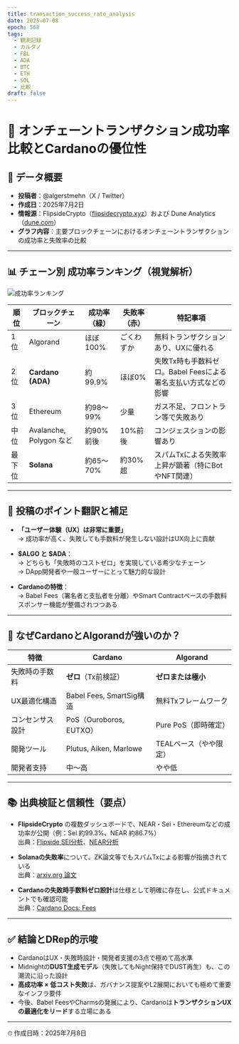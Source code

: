 ```yaml
---
title: transaction_success_rate_analysis
date: 2025-07-08
epoch: 568
tags:
  - 観測記録
  - カルダノ
  - FBL
  - ADA
  - BTC
  - ETH
  - SOL
  - 比較
draft: false
---
```


# 🔎 オンチェーントランザクション成功率比較とCardanoの優位性

## 📅 データ概要

- **投稿者**：@algerstmehn（X / Twitter）
- **作成日**：2025年7月2日
- **情報源**：FlipsideCrypto（[flipsidecrypto.xyz](https://flipsidecrypto.xyz/)）および Dune Analytics（[dune.com](https://dune.com/)）
- **グラフ内容**：主要ブロックチェーンにおけるオンチェーントランザクションの成功率と失敗率の比較

---

## 📊 チェーン別 成功率ランキング（視覚解析）

![成功率ランキング][def]

| 順位  | ブロックチェーン              | 成功率（緑）  | 失敗率（赤） | 特記事項                                  |
| --- | --------------------- | ------- | ------ | ------------------------------------- |
| 1位  | Algorand              | ほぼ100%  | ごくわずか  | 無料トランザクションあり、UXに優れる                   |
| 2位  | **Cardano (ADA)**     | 約99.9%  | ほぼ0%   | 失敗Tx時も手数料ゼロ。Babel Feesによる署名支払い方式などの影響 |
| 3位  | Ethereum              | 約98〜99% | 少量     | ガス不足、フロントラン等で失敗あり                     |
| 中位  | Avalanche, Polygon など | 約90%前後  | 10%前後  | コンジェスションの影響あり                         |
| 最下位 | **Solana**            | 約65〜70% | 約30%超  | スパムTxによる失敗率上昇が顕著（特にBotやNFT関連）         |

---

## 📌 投稿のポイント翻訳と補足

- **「ユーザー体験（UX）は非常に重要」**  
  → 成功率が高く、失敗しても手数料が発生しない設計はUX向上に貢献

- **$ALGO と $ADA**：  
  → どちらも「失敗時のコストゼロ」を実現している希少なチェーン  
  → DApp開発者や一般ユーザーにとって魅力的な設計

- **Cardanoの特徴**：  
  → Babel Fees（署名者と支払者を分離）やSmart Contractベースの手数料スポンサー機能が整備されつつある

---

## 🧠 なぜCardanoとAlgorandが強いのか？

| 特徴                     | Cardano                        | Algorand                       |
|--------------------------|--------------------------------|--------------------------------|
| 失敗時の手数料           | **ゼロ**（Tx前検証）           | **ゼロまたは極小**            |
| UX最適化構造             | Babel Fees, SmartSig構造       | 無料Txフレームワーク           |
| コンセンサス設計         | PoS（Ouroboros, EUTXO）        | Pure PoS（即時確定）           |
| 開発ツール               | Plutus, Aiken, Marlowe         | TEALベース（やや限定）         |
| 開発者支持               | 中〜高                         | やや低                         |

---

## 📚 出典検証と信頼性（要点）

- **FlipsideCrypto** の複数ダッシュボードで、NEAR・Sei・Ethereumなどの成功率が公開（例：Sei 約99.3%、NEAR 約86.7%）  
  出典：[Flipside SEI分析](https://flipsidecrypto.xyz/hess/sei-performance-vs.-other-chains-ieB_uz)、[NEAR分析](https://flipsidecrypto.xyz/zakkisyed/near-protocol-network-performance-analysis-qC8_86)

- **Solanaの失敗率**について、ZK論文等でもスパムTxによる影響が指摘されている  
  出典：[arxiv.org 論文](https://arxiv.org/abs/2504.18055)

- **Cardanoの失敗時手数料ゼロ設計**は仕様として明確に存在し、公式ドキュメントでも確認可能  
  出典：[Cardano Docs: Fees](https://docs.cardano.org/about-cardano/explore-more/fee-structure)

---

## ✅ 結論とDRep的示唆

- CardanoはUX・失敗時設計・開発者支援の3点で極めて高水準
- Midnightの**DUST生成モデル**（失敗してもNight保持でDUST再生）も、この潮流に沿った設計
- **高成功率 × 低コスト失敗**は、ガバナンス提案やL2展開においても極めて重要なインフラ要件
- 今後、Babel FeesやCharmsの発展により、Cardanoは**トランザクションUXの最適化をリード**する立場にある

---

⏱ 作成日時：2025年7月8日


[def]: /images/transaction_success_rate.png